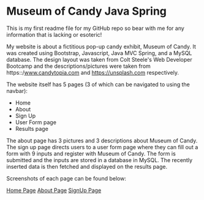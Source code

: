 # Museum of Candy Java Spring

This is my first readme file for my GitHub repo so bear with me for any information that is lacking or esoteric!

My website is about a fictitious pop-up candy exhibit, Museum of Candy. It was created using Bootstrap, Javascript, Java MVC Spring, and a MySQL database. The design layout was taken from Colt Steele's Web Developer Bootcamp and the descriptions/pictures were taken from https::/www.candytopia.com and https://unsplash.com respectively.

The website itself has 5 pages (3 of which can be navigated to using the navbar):

* Home
* About
* Sign Up
* User Form page
* Results page

The about page has 3 pictures and 3 descriptions about Museum of Candy. The sign up page directs users to a user form page where they can fill out a form with 9 inputs and register with Museum of Candy. The form is submitted and the inputs are stored in a database in MySQL. The recently inserted data is then fetched and displayed on the results page. 

Screenshots of each page can be found below:

[Home Page](https://imgur.com/ElmYzWw)
[About Page](https://imgur.com/198IIeB)
[SignUp Page](https://imgur.com/T0WHO1W)